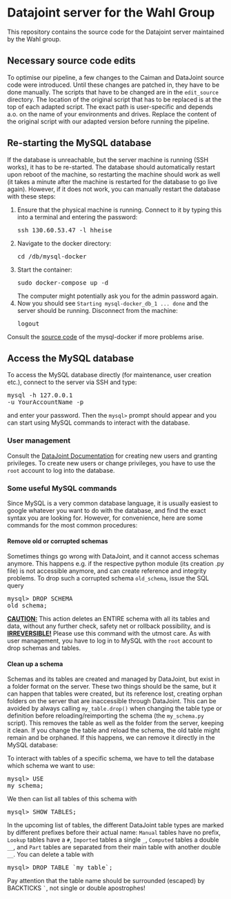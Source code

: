 # Datajoint server for the Wahl Group

This repository contains the source code for the Datajoint server maintained by the Wahl group.

## Necessary source code edits

To optimise our pipeline, a few changes to the Caiman and DataJoint source code were introduced. Until these changes are patched in, they have to be done manually.
The scripts that have to be changed are in the <code>edit_source</code> directory. The location of the original script that has to be replaced is at the top of each adapted script. The exact path is user-specific and depends a.o. on the name of your environments and drives. Replace the content of the original script with our adapted version before running the pipeline.

## Re-starting the MySQL database

If the database is unreachable, but the server machine is running (SSH works), it has to be re-started. The database should automatically restart upon reboot of the machine, so restarting the machine should work as well (it takes a minute after the machine is restarted for the database to go live again). However, if it does not work, you can manually restart the database with these steps:

<ol>
  <li>Ensure that the physical machine is running. Connect to it by typing this into a terminal and entering the password:
        <pre>ssh 130.60.53.47 -l hheise</pre> </li>
  <li>Navigate to the docker directory:
        <pre>cd /db/mysql-docker</pre></li>
  <li>Start the container:
        <pre>sudo docker-compose up -d</pre>
      The computer might potentially ask you for the admin password again.</li>
  <li>Now you should see <code>Starting mysql-docker_db_1 ... done</code> and the server should be running. Disconnect from the machine:
        <pre>logout</pre></li>        
</ol>

 Consult the <a href="https://github.com/datajoint/mysql-docker">source code</a> of the mysql-docker if more problems arise.


## Access the MySQL database

To access the MySQL database directly (for maintenance, user creation etc.), connect to the server via SSH and type: <pre>mysql -h 127.0.0.1 -u YourAccountName -p</pre> and enter your password. Then the <code>mysql></code> prompt should appear and you can start using MySQL commands to interact with the database.

### User management
Consult the <a href="https://docs.datajoint.io/matlab/v3.4/admin/3-accounts.html">DataJoint Documentation</a> for creating new users and granting privileges. To create new users or change privileges, you have to use the <code>root</code> account to log into the database.

### Some useful MySQL commands

Since MySQL is a very common database language, it is usually easiest to google whatever you want to do with the database, and find the exact syntax you are looking for. However, for convenience, here are some commands for the most common procedures:

#### Remove old or corrupted schemas
Sometimes things go wrong with DataJoint, and it cannot access schemas anymore. This happens e.g. if the respective python module (its creation .py file) is not accessible anymore, and can create reference and integrity problems. To drop such a corrupted schema <code>old_schema</code>, issue the SQL query <pre>mysql> DROP SCHEMA old_schema;</pre> <u><b>CAUTION:</b></u> This action deletes an ENTIRE schema with all its tables and data, without any further check, safety net or rollback possibility, and is <b><u>IRREVERSIBLE!</u></b> Please use this command with the utmost care. As with user management, you have to log in to MySQL with the <code>root</code> account to drop schemas and tables.

#### Clean up a schema
Schemas and its tables are created and managed by DataJoint, but exist in a folder format on the server. These two things should be the same, but it can happen that tables were created, but its reference lost, creating orphan folders on the server that are inaccessible through DataJoint.
This can be avoided by always calling <code>my_table.drop()</code> when changing the table type or definition before reloading/reimporting the schema (the <code>my_schema.py</code> script). This removes the table as well as the folder from the server, keeping it clean. If you change the table and reload the schema, the old table might remain and be orphaned.
If this happens, we can remove it directly in the MySQL database:

To interact with tables of a specific schema, we have to tell the database which schema we want to use: <pre>mysql> USE my_schema;</pre>
We then can list all tables of this schema with <pre>mysql> SHOW TABLES;</pre>
In the upcoming list of tables, the different DataJoint table types are marked by different prefixes before their actual name: <code>Manual</code> tables have no prefix, <code>Lookup</code> tables have a <code>#</code>, <code>Imported</code> tables a single <code>\_</code>, <code>Computed</code> tables a double <code>\_\_</code>, and <code>Part</code> tables are separated from their main table with another double <code>\_\_</code>.
You can delete a table with <pre>mysql> DROP TABLE \`my_table\`;</pre>
Pay attention that the table name should be surrounded (escaped) by BACKTICKS <code>`</code>, not single or double apostrophes!
